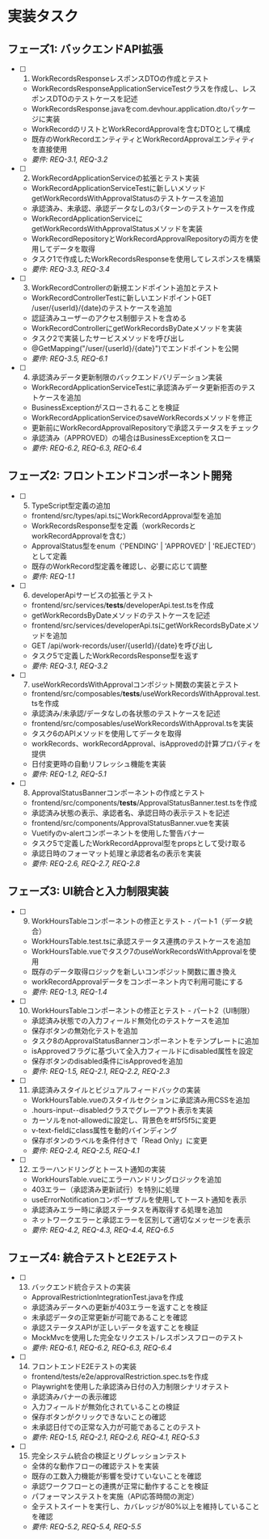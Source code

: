 # 実装タスク

## フェーズ1: バックエンドAPI拡張

- [ ] 1. WorkRecordsResponseレスポンスDTOの作成とテスト
  - WorkRecordsResponseApplicationServiceTestクラスを作成し、レスポンスDTOのテストケースを記述
  - WorkRecordsResponse.javaをcom.devhour.application.dtoパッケージに実装
  - WorkRecordのリストとWorkRecordApprovalを含むDTOとして構成
  - 既存のWorkRecordエンティティとWorkRecordApprovalエンティティを直接使用
  - _要件: REQ-3.1, REQ-3.2_

- [ ] 2. WorkRecordApplicationServiceの拡張とテスト実装
  - WorkRecordApplicationServiceTestに新しいメソッドgetWorkRecordsWithApprovalStatusのテストケースを追加
  - 承認済み、未承認、承認データなしの3パターンのテストケースを作成
  - WorkRecordApplicationServiceにgetWorkRecordsWithApprovalStatusメソッドを実装
  - WorkRecordRepositoryとWorkRecordApprovalRepositoryの両方を使用してデータを取得
  - タスク1で作成したWorkRecordsResponseを使用してレスポンスを構築
  - _要件: REQ-3.3, REQ-3.4_

- [ ] 3. WorkRecordControllerの新規エンドポイント追加とテスト
  - WorkRecordControllerTestに新しいエンドポイントGET /user/{userId}/{date}のテストケースを追加
  - 認証済みユーザーのアクセス制御テストを含める
  - WorkRecordControllerにgetWorkRecordsByDateメソッドを実装
  - タスク2で実装したサービスメソッドを呼び出し
  - @GetMapping("/user/{userId}/{date}")でエンドポイントを公開
  - _要件: REQ-3.5, REQ-6.1_

- [ ] 4. 承認済みデータ更新制限のバックエンドバリデーション実装
  - WorkRecordApplicationServiceTestに承認済みデータ更新拒否のテストケースを追加
  - BusinessExceptionがスローされることを検証
  - WorkRecordApplicationServiceのsaveWorkRecordsメソッドを修正
  - 更新前にWorkRecordApprovalRepositoryで承認ステータスをチェック
  - 承認済み（APPROVED）の場合はBusinessExceptionをスロー
  - _要件: REQ-6.2, REQ-6.3, REQ-6.4_

## フェーズ2: フロントエンドコンポーネント開発

- [ ] 5. TypeScript型定義の追加
  - frontend/src/types/api.tsにWorkRecordApproval型を追加
  - WorkRecordsResponse型を定義（workRecordsとworkRecordApprovalを含む）
  - ApprovalStatus型をenum（'PENDING' | 'APPROVED' | 'REJECTED'）として定義
  - 既存のWorkRecord型定義を確認し、必要に応じて調整
  - _要件: REQ-1.1_

- [ ] 6. developerApiサービスの拡張とテスト
  - frontend/src/services/__tests__/developerApi.test.tsを作成
  - getWorkRecordsByDateメソッドのテストケースを記述
  - frontend/src/services/developerApi.tsにgetWorkRecordsByDateメソッドを追加
  - GET /api/work-records/user/{userId}/{date}を呼び出し
  - タスク5で定義したWorkRecordsResponse型を返す
  - _要件: REQ-3.1, REQ-3.2_

- [ ] 7. useWorkRecordsWithApprovalコンポジット関数の実装とテスト
  - frontend/src/composables/__tests__/useWorkRecordsWithApproval.test.tsを作成
  - 承認済み/未承認/データなしの各状態のテストケースを記述
  - frontend/src/composables/useWorkRecordsWithApproval.tsを実装
  - タスク6のAPIメソッドを使用してデータを取得
  - workRecords、workRecordApproval、isApprovedの計算プロパティを提供
  - 日付変更時の自動リフレッシュ機能を実装
  - _要件: REQ-1.2, REQ-5.1_

- [ ] 8. ApprovalStatusBannerコンポーネントの作成とテスト
  - frontend/src/components/__tests__/ApprovalStatusBanner.test.tsを作成
  - 承認済み状態の表示、承認者名、承認日時の表示テストを記述
  - frontend/src/components/ApprovalStatusBanner.vueを実装
  - Vuetifyのv-alertコンポーネントを使用した警告バナー
  - タスク5で定義したWorkRecordApproval型をpropsとして受け取る
  - 承認日時のフォーマット処理と承認者名の表示を実装
  - _要件: REQ-2.6, REQ-2.7, REQ-2.8_

## フェーズ3: UI統合と入力制限実装

- [ ] 9. WorkHoursTableコンポーネントの修正とテスト - パート1（データ統合）
  - WorkHoursTable.test.tsに承認ステータス連携のテストケースを追加
  - WorkHoursTable.vueでタスク7のuseWorkRecordsWithApprovalを使用
  - 既存のデータ取得ロジックを新しいコンポジット関数に置き換え
  - workRecordApprovalデータをコンポーネント内で利用可能にする
  - _要件: REQ-1.3, REQ-1.4_

- [ ] 10. WorkHoursTableコンポーネントの修正とテスト - パート2（UI制限）
  - 承認済み状態での入力フィールド無効化のテストケースを追加
  - 保存ボタンの無効化テストを追加
  - タスク8のApprovalStatusBannerコンポーネントをテンプレートに追加
  - isApprovedフラグに基づいて全入力フィールドにdisabled属性を設定
  - 保存ボタンのdisabled条件にisApprovedを追加
  - _要件: REQ-1.5, REQ-2.1, REQ-2.2, REQ-2.3_

- [ ] 11. 承認済みスタイルとビジュアルフィードバックの実装
  - WorkHoursTable.vueのスタイルセクションに承認済み用CSSを追加
  - .hours-input--disabledクラスでグレーアウト表示を実装
  - カーソルをnot-allowedに設定し、背景色を#f5f5f5に変更
  - v-text-fieldにclass属性を動的バインディング
  - 保存ボタンのラベルを条件付きで「Read Only」に変更
  - _要件: REQ-2.4, REQ-2.5, REQ-4.1_

- [ ] 12. エラーハンドリングとトースト通知の実装
  - WorkHoursTable.vueにエラーハンドリングロジックを追加
  - 403エラー（承認済み更新試行）を特別に処理
  - useErrorNotificationコンポーザブルを使用してトースト通知を表示
  - 承認済みエラー時に承認ステータスを再取得する処理を追加
  - ネットワークエラーと承認エラーを区別して適切なメッセージを表示
  - _要件: REQ-4.2, REQ-4.3, REQ-4.4, REQ-6.5_

## フェーズ4: 統合テストとE2Eテスト

- [ ] 13. バックエンド統合テストの実装
  - ApprovalRestrictionIntegrationTest.javaを作成
  - 承認済みデータへの更新が403エラーを返すことを検証
  - 未承認データの正常更新が可能であることを確認
  - 承認ステータスAPIが正しいデータを返すことを検証
  - MockMvcを使用した完全なリクエスト/レスポンスフローのテスト
  - _要件: REQ-6.1, REQ-6.2, REQ-6.3, REQ-6.4_

- [ ] 14. フロントエンドE2Eテストの実装
  - frontend/tests/e2e/approvalRestriction.spec.tsを作成
  - Playwrightを使用した承認済み日付の入力制限シナリオテスト
  - 承認済みバナーの表示確認
  - 入力フィールドが無効化されていることの検証
  - 保存ボタンがクリックできないことの確認
  - 未承認日付での正常な入力が可能であることのテスト
  - _要件: REQ-1.5, REQ-2.1, REQ-2.6, REQ-4.1, REQ-5.3_

- [ ] 15. 完全システム統合の検証とリグレッションテスト
  - 全体的な動作フローの確認テストを実装
  - 既存の工数入力機能が影響を受けていないことを確認
  - 承認ワークフローとの連携が正常に動作することを検証
  - パフォーマンステストを実施（API応答時間の測定）
  - 全テストスイートを実行し、カバレッジが80%以上を維持していることを確認
  - _要件: REQ-5.2, REQ-5.4, REQ-5.5_